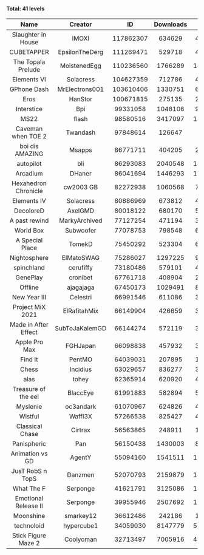 #### Total: 41 levels

| Name | Creator | ID | Downloads | Likes |
|:---:|:---:|:---:|:---:|:---:|
| Slaughter in House | IMOXI | 117862307 | 634629 | 40239
| CUBETAPPER | EpsilonTheDerg | 111269471 | 529718 | 44435
| The Topala Prelude | MoistenedEgg | 110236560 | 1766289 | 145312
| Elements VI | Solacress | 104627359 | 712786 | 42340
| GPhone Dash | MrElectrons001 | 103610406 | 1330751 | 62026
| Eros | HanStor | 100671815 | 275135 | 21081
| Interstice | Bpi | 99331058 | 1048106 | 93822
| MS22 | flash | 98580516 | 3417097 | 110072
| Caveman when TOE 2 | Twandash | 97848614 | 126647 | 9012
| boi dis AMAZING | Msapps | 86771711 | 404205 | 27039
| autopilot | bli | 86293083 | 2040548 | 143266
| Arcadium | DHaner | 86041694 | 1446293 | 117079
| Hexahedron Chronicle | cw2003 GB | 82272938 | 1060568 | 70622
| Elements IV | Solacress | 80886969 | 673812 | 45951
| DecoloreD | AxelGMD | 80018122 | 680170 | 55865
| A past rewind | MarkyArchived | 77127254 | 471194 | 31465
| World Box | Subwoofer | 77078753 | 798548 | 67639
| A Special Place | TomekD | 75450292 | 523304 | 69138
| Nightosphere | ElMatoSWAG | 75286027 | 1297225 | 98635
| spinchland | cerufiffy | 73180486 | 579101 | 42941
| GenePlay | cronibet | 67761718 | 408904 | 26040
| Offline | ajagajaga | 67450173 | 1029491 | 87784
| New Year III | Celestri | 66991546 | 611086 | 39229
| Project MiX 2021 | ElRafitahMix | 66149904 | 426659 | 33631
| Made in After Effect | SubToJaKalemGD | 66144274 | 572119 | 34254
| Apple Pro Max | FGHJapan | 66098838 | 457932 | 37388
| Find It | PentMO | 64039031 | 207895 | 14656
| Chess | Incidius | 63029657 | 836277 | 35906
| alas | tohey | 62365914 | 620920 | 49107
| Treasure of the eel | BlaccEye | 61991883 | 582894 | 53157
| Myslenie | oc3andark | 61070967 | 624826 | 46248
| Wistful | Waffl3X | 57266538 | 825427 | 46228
| Classical Chase | Cirtrax | 56563865 | 248911 | 17099
| Panispheric | Pan | 56150438 | 1430003 | 84596
| Animation vs GD | AgentY | 55094160 | 1541511 | 119263
| JusT RobS n TopS | Danzmen | 52070793 | 2159879 | 143087
| What The F | Serponge | 41621791 | 3125086 | 177457
| Emotional Release II | Serponge | 39955946 | 2507692 | 191791
| Moonshine | smarkey12 | 36612486 | 242186 | 11678
| technoloid | hypercube1 | 34059030 | 8147779 | 536538
| Stick Figure Maze 2 | Coolyoman | 32713497 | 7005916 | 431599
